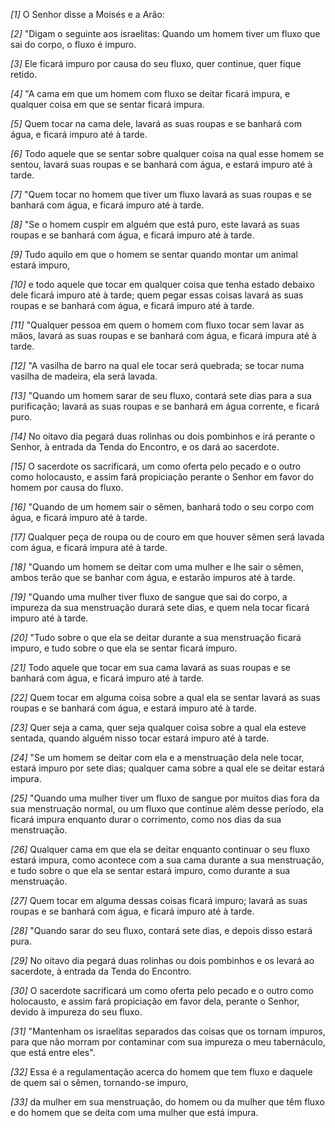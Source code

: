 *[1]* O Senhor disse a Moisés e a Arão:

*[2]* "Digam o seguinte aos israelitas: Quando um homem tiver um fluxo que sai do corpo, o fluxo é impuro.

*[3]* Ele ficará impuro por causa do seu fluxo, quer continue, quer fique retido.

*[4]* "A cama em que um homem com fluxo se deitar ficará impura, e qualquer coisa em que se sentar ficará impura.

*[5]* Quem tocar na cama dele, lavará as suas roupas e se banhará com água, e ficará impuro até à tarde.

*[6]* Todo aquele que se sentar sobre qualquer coisa na qual esse homem se sentou, lavará suas roupas e se banhará com água, e estará impuro até à tarde.

*[7]* "Quem tocar no homem que tiver um fluxo lavará as suas roupas e se banhará com água, e ficará impuro até à tarde.

*[8]* "Se o homem cuspir em alguém que está puro, este lavará as suas roupas e se banhará com água, e ficará impuro até à tarde.

*[9]* Tudo aquilo em que o homem se sentar quando montar um animal estará impuro,

*[10]* e todo aquele que tocar em qualquer coisa que tenha estado debaixo dele ficará impuro até à tarde; quem pegar essas coisas lavará as suas roupas e se banhará com água, e ficará impuro até à tarde.

*[11]* "Qualquer pessoa em quem o homem com fluxo tocar sem lavar as mãos, lavará as suas roupas e se banhará com água, e ficará impura até à tarde.

*[12]* "A vasilha de barro na qual ele tocar será quebrada; se tocar numa vasilha de madeira, ela será lavada.

*[13]* "Quando um homem sarar de seu fluxo, contará sete dias para a sua purificação; lavará as suas roupas e se banhará em água corrente, e ficará puro.

*[14]* No oitavo dia pegará duas rolinhas ou dois pombinhos e irá perante o Senhor, à entrada da Tenda do Encontro, e os dará ao sacerdote.

*[15]* O sacerdote os sacrificará, um como oferta pelo pecado e o outro como holocausto, e assim fará propiciação perante o Senhor em favor do homem por causa do fluxo.

*[16]* "Quando de um homem sair o sêmen, banhará todo o seu corpo com água, e ficará impuro até à tarde.

*[17]* Qualquer peça de roupa ou de couro em que houver sêmen será lavada com água, e ficará impura até à tarde.

*[18]* "Quando um homem se deitar com uma mulher e lhe sair o sêmen, ambos terão que se banhar com água, e estarão impuros até à tarde.

*[19]* "Quando uma mulher tiver fluxo de sangue que sai do corpo, a impureza da sua menstruação durará sete dias, e quem nela tocar ficará impuro até à tarde.

*[20]* "Tudo sobre o que ela se deitar durante a sua menstruação ficará impuro, e tudo sobre o que ela se sentar ficará impuro.

*[21]* Todo aquele que tocar em sua cama lavará as suas roupas e se banhará com água, e ficará impuro até à tarde.

*[22]* Quem tocar em alguma coisa sobre a qual ela se sentar lavará as suas roupas e se banhará com água, e estará impuro até à tarde.

*[23]* Quer seja a cama, quer seja qualquer coisa sobre a qual ela esteve sentada, quando alguém nisso tocar estará impuro até à tarde.

*[24]* "Se um homem se deitar com ela e a menstruação dela nele tocar, estará impuro por sete dias; qualquer cama sobre a qual ele se deitar estará impura.

*[25]* "Quando uma mulher tiver um fluxo de sangue por muitos dias fora da sua menstruação normal, ou um fluxo que continue além desse período, ela ficará impura enquanto durar o corrimento, como nos dias da sua menstruação.

*[26]* Qualquer cama em que ela se deitar enquanto continuar o seu fluxo estará impura, como acontece com a sua cama durante a sua menstruação, e tudo sobre o que ela se sentar estará impuro, como durante a sua menstruação.

*[27]* Quem tocar em alguma dessas coisas ficará impuro; lavará as suas roupas e se banhará com água, e ficará impuro até à tarde.

*[28]* "Quando sarar do seu fluxo, contará sete dias, e depois disso estará pura.

*[29]* No oitavo dia pegará duas rolinhas ou dois pombinhos e os levará ao sacerdote, à entrada da Tenda do Encontro.

*[30]* O sacerdote sacrificará um como oferta pelo pecado e o outro como holocausto, e assim fará propiciação em favor dela, perante o Senhor, devido à impureza do seu fluxo.

*[31]* "Mantenham os israelitas separados das coisas que os tornam impuros, para que não morram por contaminar com sua impureza o meu tabernáculo, que está entre eles".

*[32]* Essa é a regulamentação acerca do homem que tem fluxo e daquele de quem sai o sêmen, tornando-se impuro,

*[33]* da mulher em sua menstruação, do homem ou da mulher que têm fluxo e do homem que se deita com uma mulher que está impura.

